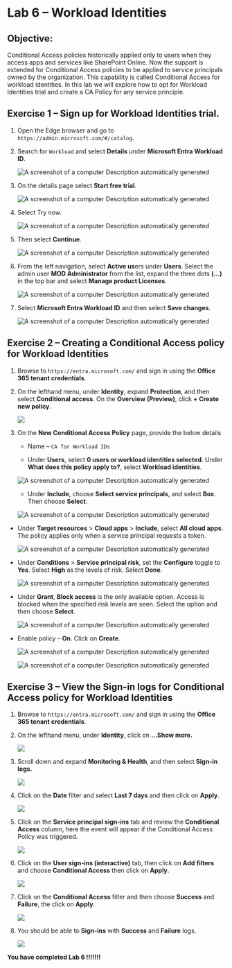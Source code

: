 # Lab 6 – Workload Identities

## Objective:

Conditional Access policies historically applied only to users when they
access apps and services like SharePoint Online. Now the support is
extended for Conditional Access policies to be applied to service
principals owned by the organization. This capability is called
Conditional Access for workload identities. In this lab we will explore
how to opt for Workload Identities trial and create a CA Policy for any
service principle.

## Exercise 1 – Sign up for Workload Identities trial.

1.  Open the Edge browser and go to
    `https://admin.microsoft.com/#/catalog`.

2.  Search for `Workload` and select **Details** under
    **Microsoft Entra Workload ID**.

    ![A screenshot of a computer Description automatically
generated](./media/image1.png)

3.  On the details page select **Start free trial**.

    ![A screenshot of a computer Description automatically
generated](./media/image2.png)

4.  Select Try now.

    ![A screenshot of a computer Description automatically
generated](./media/image3.png)

5.  Then select **Continue**.

    ![A screenshot of a computer Description automatically
generated](./media/image4.png)

6.  From the left navigation, select **Active us**ers under **Users**.
    Select the admin user **MOD Administrator** from the list, expand
    the three dots **(…)** in the top bar and select **Manage product
    Licenses**.

    ![A screenshot of a computer Description automatically
generated](./media/image5.png)

7.  Select **Microsoft Entra Workload ID** and then select **Save
    changes**.

    ![A screenshot of a computer Description automatically
generated](./media/image6.png)

## Exercise 2 – Creating a Conditional Access policy for Workload Identities

1.  Browse to `https://entra.microsoft.com/` and sign in using
    the **Office 365 tenant credentials**.

2.  On the lefthand menu, under **Identity**, expand **Protection**, and
    then select **Conditional access**. On the **Overview (Preview)**,
    click **+ Create new policy**.

    ![](./media/image7.png)

1.  On the **New Conditional Access Policy** page, provide the below
    details

    - Name – `CA for Workload IDs`

    - Under **Users**, select **0 users or workload identities
      selected**. Under **What does this policy apply to?**, select
      **Workload identities**.

    ![A screenshot of a computer Description automatically
generated](./media/image8.png)

    - Under **Include**, choose **Select service principals**, and select
    **Box**. Then choose **Select**.

    ![A screenshot of a computer Description automatically
generated](./media/image9.png)

- Under **Target resources** \> **Cloud apps** \> **Include**, select
  **All cloud apps**. The policy applies only when a service principal
  requests a token.

    ![A screenshot of a computer Description automatically
generated](./media/image10.png)

- Under **Conditions** \> **Service principal risk**, set the
  **Configure** toggle to **Yes**. Select **High** as the levels of
  risk. Select **Done**.

    ![A screenshot of a computer Description automatically
generated](./media/image11.png)

- Under **Grant**, **Block access** is the only available option. Access
  is blocked when the specified risk levels are seen. Select the option
  and then choose **Select**.

    ![A screenshot of a computer Description automatically
generated](./media/image12.png)

- Enable policy – **On**. Click on **Create**.

    ![A screenshot of a computer Description automatically
generated](./media/image13.png)

    ![A screenshot of a computer Description automatically
generated](./media/image14.png)

## Exercise 3 – View the Sign-in logs for Conditional Access policy for Workload Identities

1.  Browse to `https://entra.microsoft.com/` and sign in using
    the **Office 365 tenant credentials**.

2.  On the lefthand menu, under **Identity**, click on **…Show more.**

    ![](./media/image15.png)

3.  Scroll down and expand **Monitoring & Health**, and then
    select **Sign-in logs.**

    ![](./media/image16.png)

4.  Click on the **Date** filter and select **Last 7 days** and then
    click on **Apply**.

    ![](./media/image17.png)

5.  Click on the **Service principal sign-ins** tab and review the
    **Conditional Access** column, here the event will appear if the
    Conditional Access Policy was triggered.

    ![](./media/image18.png)

6.  Click on the **User sign-ins (interactive)** tab, then click on
    **Add** **filters** and choose **Conditional Access** then click on
    **Apply**.

    ![](./media/image19.png)

7.  Click on the **Conditional Access** filter and then choose
    **Success** and **Failure**, the click on **Apply**.

    ![](./media/image20.png)

8.  You should be able to **Sign-ins** with **Success** and **Failure**
    logs.

    ![](./media/image21.png)

**You have completed Lab 6 !!!!!!!**
